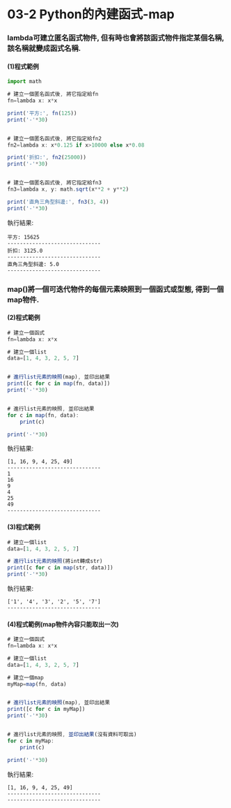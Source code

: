 # 03-2 Python的內建函式-map


### lambda可建立匿名函式物件, 但有時也會將該函式物件指定某個名稱, 該名稱就變成函式名稱. 



#### (1)程式範例
```javascript
import math

# 建立一個匿名函式後, 將它指定給fn
fn=lambda x: x*x

print('平方:', fn(125))
print('-'*30)


# 建立一個匿名函式後, 將它指定給fn2
fn2=lambda x: x*0.125 if x>10000 else x*0.08

print('折扣:', fn2(25000))
print('-'*30)


# 建立一個匿名函式後, 將它指定給fn3
fn3=lambda x, y: math.sqrt(x**2 + y**2)

print('直角三角型斜邊:', fn3(3, 4))
print('-'*30)
```

執行結果:
```
平方: 15625
------------------------------
折扣: 3125.0
------------------------------
直角三角型斜邊: 5.0
------------------------------
```



### map()將一個可迭代物件的每個元素映照到一個函式或型態, 得到一個map物件. 



#### (2)程式範例
```javascript
# 建立一個函式
fn=lambda x: x*x

# 建立一個list
data=[1, 4, 3, 2, 5, 7]


# 進行list元素的映照(map), 並印出結果
print([c for c in map(fn, data)])
print('-'*30)


# 進行list元素的映照, 並印出結果
for c in map(fn, data):
    print(c)

print('-'*30)
```

執行結果:
```
[1, 16, 9, 4, 25, 49]
------------------------------
1
16
9
4
25
49
------------------------------
```


#### (3)程式範例
```javascript
# 建立一個list
data=[1, 4, 3, 2, 5, 7]

# 進行list元素的映照(將int轉成str)
print([c for c in map(str, data)])
print('-'*30)
```

執行結果:
```
['1', '4', '3', '2', '5', '7']
------------------------------
```


#### (4)程式範例(map物件內容只能取出一次)
```javascript
# 建立一個函式
fn=lambda x: x*x

# 建立一個list
data=[1, 4, 3, 2, 5, 7]

# 建立一個map
myMap=map(fn, data)


# 進行list元素的映照(map), 並印出結果
print([c for c in myMap])
print('-'*30)


# 進行list元素的映照, 並印出結果(沒有資料可取出)
for c in myMap:
    print(c)

print('-'*30)
```

執行結果:
```
[1, 16, 9, 4, 25, 49]
------------------------------
------------------------------
```
